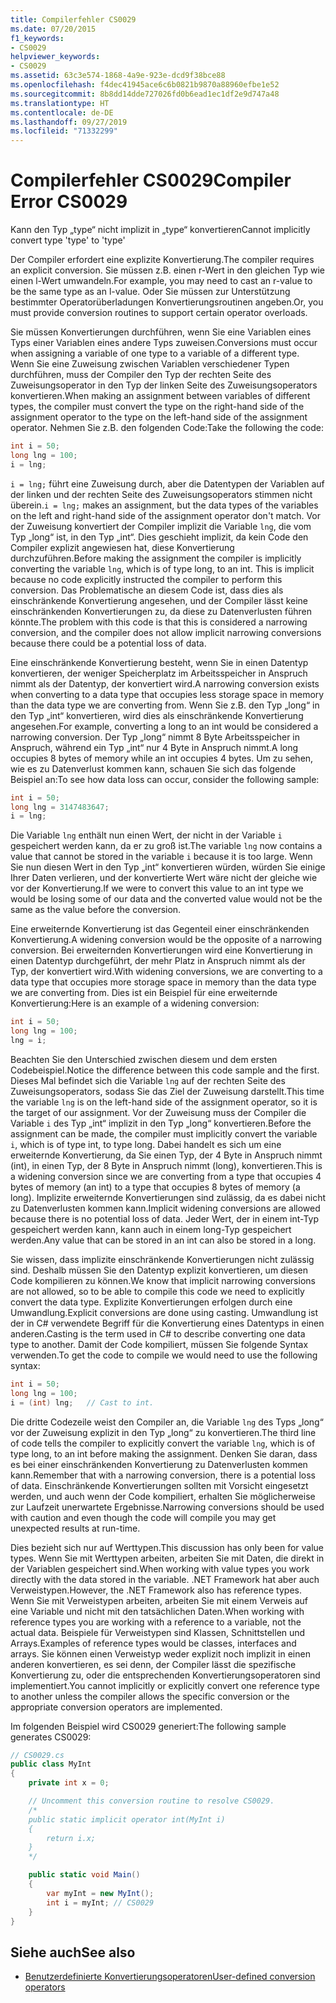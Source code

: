 ```yaml
---
title: Compilerfehler CS0029
ms.date: 07/20/2015
f1_keywords:
- CS0029
helpviewer_keywords:
- CS0029
ms.assetid: 63c3e574-1868-4a9e-923e-dcd9f38bce88
ms.openlocfilehash: f4dec41945ace6c6b0821b9870a88960efbe1e52
ms.sourcegitcommit: 8b8dd14dde727026fd0b6ead1ec1df2e9d747a48
ms.translationtype: HT
ms.contentlocale: de-DE
ms.lasthandoff: 09/27/2019
ms.locfileid: "71332299"
---
```

# <a name="compiler-error-cs0029"></a><span data-ttu-id="fe15d-102">Compilerfehler CS0029</span><span class="sxs-lookup"><span data-stu-id="fe15d-102">Compiler Error CS0029</span></span>

<span data-ttu-id="fe15d-103">Kann den Typ „type“ nicht implizit in „type“ konvertieren</span><span class="sxs-lookup"><span data-stu-id="fe15d-103">Cannot implicitly convert type 'type' to 'type'</span></span>

 <span data-ttu-id="fe15d-104">Der Compiler erfordert eine explizite Konvertierung.</span><span class="sxs-lookup"><span data-stu-id="fe15d-104">The compiler requires an explicit conversion.</span></span> <span data-ttu-id="fe15d-105">Sie müssen z.B. einen r-Wert in den gleichen Typ wie einen l-Wert umwandeln.</span><span class="sxs-lookup"><span data-stu-id="fe15d-105">For example, you may need to cast an r-value to be the same type as an l-value.</span></span> <span data-ttu-id="fe15d-106">Oder Sie müssen zur Unterstützung bestimmter Operatorüberladungen Konvertierungsroutinen angeben.</span><span class="sxs-lookup"><span data-stu-id="fe15d-106">Or, you must provide conversion routines to support certain operator overloads.</span></span>

 <span data-ttu-id="fe15d-107">Sie müssen Konvertierungen durchführen, wenn Sie eine Variablen eines Typs einer Variablen eines andere Typs zuweisen.</span><span class="sxs-lookup"><span data-stu-id="fe15d-107">Conversions must occur when assigning a variable of one type to a variable of a different type.</span></span> <span data-ttu-id="fe15d-108">Wenn Sie eine Zuweisung zwischen Variablen verschiedener Typen durchführen, muss der Compiler den Typ der rechten Seite des Zuweisungsoperator in den Typ der linken Seite des Zuweisungsoperators konvertieren.</span><span class="sxs-lookup"><span data-stu-id="fe15d-108">When making an assignment between variables of different types, the compiler must convert the type on the right-hand side of the assignment operator to the type on the left-hand side of the assignment operator.</span></span> <span data-ttu-id="fe15d-109">Nehmen Sie z.B. den folgenden Code:</span><span class="sxs-lookup"><span data-stu-id="fe15d-109">Take the following the code:</span></span>

```csharp
int i = 50;
long lng = 100;
i = lng;
```

 <span data-ttu-id="fe15d-110">`i = lng;` führt eine Zuweisung durch, aber die Datentypen der Variablen auf der linken und der rechten Seite des Zuweisungsoperators stimmen nicht überein.</span><span class="sxs-lookup"><span data-stu-id="fe15d-110">`i = lng;` makes an assignment, but the data types of the variables on the left and right-hand side of the assignment operator don't match.</span></span> <span data-ttu-id="fe15d-111">Vor der Zuweisung konvertiert der Compiler implizit die Variable `lng`, die vom Typ „long“ ist, in den Typ „int“. Dies geschieht implizit, da kein Code den Compiler explizit angewiesen hat, diese Konvertierung durchzuführen.</span><span class="sxs-lookup"><span data-stu-id="fe15d-111">Before making the assignment the compiler is implicitly converting the variable `lng`, which is of type long, to an int. This is implicit because no code explicitly instructed the compiler to perform this conversion.</span></span> <span data-ttu-id="fe15d-112">Das Problematische an diesem Code ist, dass dies als einschränkende Konvertierung angesehen, und der Compiler lässt keine einschränkenden Konvertierungen zu, da diese zu Datenverlusten führen könnte.</span><span class="sxs-lookup"><span data-stu-id="fe15d-112">The problem with this code is that this is considered a narrowing conversion, and the compiler does not allow implicit narrowing conversions because there could be a potential loss of data.</span></span>

 <span data-ttu-id="fe15d-113">Eine einschränkende Konvertierung besteht, wenn Sie in einen Datentyp konvertieren, der weniger Speicherplatz im Arbeitsspeicher in Anspruch nimmt als der Datentyp, der konvertiert wird.</span><span class="sxs-lookup"><span data-stu-id="fe15d-113">A narrowing conversion exists when converting to a data type that occupies less storage space in memory than the data type we are converting from.</span></span> <span data-ttu-id="fe15d-114">Wenn Sie z.B. den Typ „long“ in den Typ „int“ konvertieren, wird dies als einschränkende Konvertierung angesehen.</span><span class="sxs-lookup"><span data-stu-id="fe15d-114">For example, converting a long to an int would be considered a narrowing conversion.</span></span> <span data-ttu-id="fe15d-115">Der Typ „long“ nimmt 8 Byte Arbeitsspeicher in Anspruch, während ein Typ „int“ nur 4 Byte in Anspruch nimmt.</span><span class="sxs-lookup"><span data-stu-id="fe15d-115">A long occupies 8 bytes of memory while an int occupies 4 bytes.</span></span> <span data-ttu-id="fe15d-116">Um zu sehen, wie es zu Datenverlust kommen kann, schauen Sie sich das folgende Beispiel an:</span><span class="sxs-lookup"><span data-stu-id="fe15d-116">To see how data loss can occur, consider the following sample:</span></span>

```csharp
int i = 50;
long lng = 3147483647;
i = lng;
```

 <span data-ttu-id="fe15d-117">Die Variable `lng` enthält nun einen Wert, der nicht in der Variable `i` gespeichert werden kann, da er zu groß ist.</span><span class="sxs-lookup"><span data-stu-id="fe15d-117">The variable `lng` now contains a value that cannot be stored in the variable `i` because it is too large.</span></span> <span data-ttu-id="fe15d-118">Wenn Sie nun diesen Wert in den Typ „int“ konvertieren würden, würden Sie einige Ihrer Daten verlieren, und der konvertierte Wert wäre nicht der gleiche wie vor der Konvertierung.</span><span class="sxs-lookup"><span data-stu-id="fe15d-118">If we were to convert this value to an int type we would be losing some of our data and the converted value would not be the same as the value before the conversion.</span></span>

 <span data-ttu-id="fe15d-119">Eine erweiternde Konvertierung ist das Gegenteil einer einschränkenden Konvertierung.</span><span class="sxs-lookup"><span data-stu-id="fe15d-119">A widening conversion would be the opposite of a narrowing conversion.</span></span> <span data-ttu-id="fe15d-120">Bei erweiternden Konvertierungen wird eine Konvertierung in einen Datentyp durchgeführt, der mehr Platz in Anspruch nimmt als der Typ, der konvertiert wird.</span><span class="sxs-lookup"><span data-stu-id="fe15d-120">With widening conversions, we are converting to a data type that occupies more storage space in memory than the data type we are converting from.</span></span> <span data-ttu-id="fe15d-121">Dies ist ein Beispiel für eine erweiternde Konvertierung:</span><span class="sxs-lookup"><span data-stu-id="fe15d-121">Here is an example of a widening conversion:</span></span>

```csharp
int i = 50;
long lng = 100;
lng = i;
```

 <span data-ttu-id="fe15d-122">Beachten Sie den Unterschied zwischen diesem und dem ersten Codebeispiel.</span><span class="sxs-lookup"><span data-stu-id="fe15d-122">Notice the difference between this code sample and the first.</span></span> <span data-ttu-id="fe15d-123">Dieses Mal befindet sich die Variable `lng` auf der rechten Seite des Zuweisungsoperators, sodass Sie das Ziel der Zuweisung darstellt.</span><span class="sxs-lookup"><span data-stu-id="fe15d-123">This time the variable `lng` is on the left-hand side of the assignment operator, so it is the target of our assignment.</span></span> <span data-ttu-id="fe15d-124">Vor der Zuweisung muss der Compiler die Variable `i` des Typ „int“ implizit in den Typ „long“ konvertieren.</span><span class="sxs-lookup"><span data-stu-id="fe15d-124">Before the assignment can be made, the compiler must implicitly convert the variable `i`, which is of type int, to type long.</span></span> <span data-ttu-id="fe15d-125">Dabei handelt es sich um eine erweiternde Konvertierung, da Sie einen Typ, der 4 Byte in Anspruch nimmt (int), in einen Typ, der 8 Byte in Anspruch nimmt (long), konvertieren.</span><span class="sxs-lookup"><span data-stu-id="fe15d-125">This is a widening conversion since we are converting from a type that occupies 4 bytes of memory (an int) to a type that occupies 8 bytes of memory (a long).</span></span> <span data-ttu-id="fe15d-126">Implizite erweiternde Konvertierungen sind zulässig, da es dabei nicht zu Datenverlusten kommen kann.</span><span class="sxs-lookup"><span data-stu-id="fe15d-126">Implicit widening conversions are allowed because there is no potential loss of data.</span></span> <span data-ttu-id="fe15d-127">Jeder Wert, der in einem int-Typ gespeichert werden kann, kann auch in einem long-Typ gespeichert werden.</span><span class="sxs-lookup"><span data-stu-id="fe15d-127">Any value that can be stored in an int can also be stored in a long.</span></span>

 <span data-ttu-id="fe15d-128">Sie wissen, dass implizite einschränkende Konvertierungen nicht zulässig sind. Deshalb müssen Sie den Datentyp explizit konvertieren, um diesen Code kompilieren zu können.</span><span class="sxs-lookup"><span data-stu-id="fe15d-128">We know that implicit narrowing conversions are not allowed, so to be able to compile this code we need to explicitly convert the data type.</span></span> <span data-ttu-id="fe15d-129">Explizite Konvertierungen erfolgen durch eine Umwandlung.</span><span class="sxs-lookup"><span data-stu-id="fe15d-129">Explicit conversions are done using casting.</span></span> <span data-ttu-id="fe15d-130">Umwandlung ist der in C# verwendete Begriff für die Konvertierung eines Datentyps in einen anderen.</span><span class="sxs-lookup"><span data-stu-id="fe15d-130">Casting is the term used in C# to describe converting one data type to another.</span></span> <span data-ttu-id="fe15d-131">Damit der Code kompiliert, müssen Sie folgende Syntax verwenden.</span><span class="sxs-lookup"><span data-stu-id="fe15d-131">To get the code to compile we would need to use the following syntax:</span></span>

```csharp
int i = 50;
long lng = 100;
i = (int) lng;   // Cast to int.
```

 <span data-ttu-id="fe15d-132">Die dritte Codezeile weist den Compiler an, die Variable `lng` des Typs „long“ vor der Zuweisung explizit in den Typ „long“ zu konvertieren.</span><span class="sxs-lookup"><span data-stu-id="fe15d-132">The third line of code tells the compiler to explicitly convert the variable `lng`, which is of type long, to an int before making the assignment.</span></span> <span data-ttu-id="fe15d-133">Denken Sie daran, dass es bei einer einschränkenden Konvertierung zu Datenverlusten kommen kann.</span><span class="sxs-lookup"><span data-stu-id="fe15d-133">Remember that with a narrowing conversion, there is a potential loss of data.</span></span> <span data-ttu-id="fe15d-134">Einschränkende Konvertierungen sollten mit Vorsicht eingesetzt werden, und auch wenn der Code kompiliert, erhalten Sie möglicherweise zur Laufzeit unerwartete Ergebnisse.</span><span class="sxs-lookup"><span data-stu-id="fe15d-134">Narrowing conversions should be used with caution and even though the code will compile you may get unexpected results at run-time.</span></span>

 <span data-ttu-id="fe15d-135">Dies bezieht sich nur auf Werttypen.</span><span class="sxs-lookup"><span data-stu-id="fe15d-135">This discussion has only been for value types.</span></span> <span data-ttu-id="fe15d-136">Wenn Sie mit Werttypen arbeiten, arbeiten Sie mit Daten, die direkt in der Variablen gespeichert sind.</span><span class="sxs-lookup"><span data-stu-id="fe15d-136">When working with value types you work directly with the data stored in the variable.</span></span> <span data-ttu-id="fe15d-137">.NET Framework hat aber auch Verweistypen.</span><span class="sxs-lookup"><span data-stu-id="fe15d-137">However, the .NET Framework also has reference types.</span></span> <span data-ttu-id="fe15d-138">Wenn Sie mit Verweistypen arbeiten, arbeiten Sie mit einem Verweis auf eine Variable und nicht mit den tatsächlichen Daten.</span><span class="sxs-lookup"><span data-stu-id="fe15d-138">When working with reference types you are working with a reference to a variable, not the actual data.</span></span> <span data-ttu-id="fe15d-139">Beispiele für Verweistypen sind Klassen, Schnittstellen und Arrays.</span><span class="sxs-lookup"><span data-stu-id="fe15d-139">Examples of reference types would be classes, interfaces and arrays.</span></span> <span data-ttu-id="fe15d-140">Sie können einen Verweistyp weder explizit noch implizit in einen anderen konvertieren, es sei denn, der Compiler lässt die spezifische Konvertierung zu, oder die entsprechenden Konvertierungsoperatoren sind implementiert.</span><span class="sxs-lookup"><span data-stu-id="fe15d-140">You cannot implicitly or explicitly convert one reference type to another unless the compiler allows the specific conversion or the appropriate conversion operators are implemented.</span></span>

 <span data-ttu-id="fe15d-141">Im folgenden Beispiel wird CS0029 generiert:</span><span class="sxs-lookup"><span data-stu-id="fe15d-141">The following sample generates CS0029:</span></span>

```csharp
// CS0029.cs
public class MyInt
{
    private int x = 0;

    // Uncomment this conversion routine to resolve CS0029.
    /*
    public static implicit operator int(MyInt i)
    {
        return i.x;
    }
    */

    public static void Main()
    {
        var myInt = new MyInt();
        int i = myInt; // CS0029
    }
}
```

## <a name="see-also"></a><span data-ttu-id="fe15d-142">Siehe auch</span><span class="sxs-lookup"><span data-stu-id="fe15d-142">See also</span></span>

- [<span data-ttu-id="fe15d-143">Benutzerdefinierte Konvertierungsoperatoren</span><span class="sxs-lookup"><span data-stu-id="fe15d-143">User-defined conversion operators</span></span>](../operators/user-defined-conversion-operators.md)
